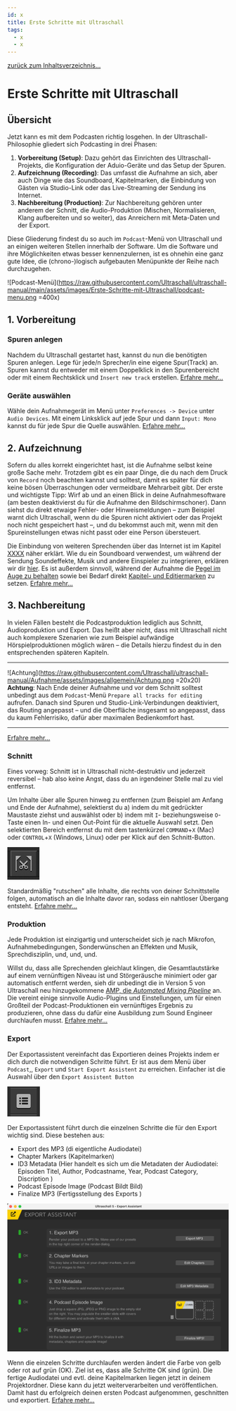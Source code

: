 ```yaml
---
id: x
title: Erste Schritte mit Ultraschall
tags:
  - x
  - x
---
```


[zurück zum Inhaltsverzeichnis...](https://pad.gwdg.de/t3uoZPBsTyigArO0yHq8jw#)

<!-- @todo: Blder auf  Git main umziehen -->
<!-- @todo: Links auf  Git main umziehen -->
<!-- @todo: Bildunterschrifen hinzufügen-->

# Erste Schritte mit Ultraschall

## Übersicht
Jetzt kann es mit dem Podcasten richtig losgehen.
In der Ultraschall-Philosophie gliedert sich Podcasting in drei Phasen:
1. **Vorbereitung (Setup)**: Dazu gehört das Einrichten des Ultraschall-Projekts, die Konfiguration der Aduio-Geräte und das Setup der Spuren.
2. **Aufzeichnung (Recording)**: Das umfasst die Aufnahme an sich, aber auch Dinge wie das Soundboard, Kapitelmarken, die Einbindung von <!-- es gibt doch keinen weblichen Gast? Gästinnen und --> Gästen via Studio-Link oder das Live-Streaming der Sendung ins Internet.
3. **Nachbereitung (Production)**: Zur Nachbereitung gehören unter anderem der Schnitt, die Audio-Produktion (Mischen, Normalisieren, Klang aufbereiten und so weiter), das Anreichern mit Meta-Daten und der Export.

Diese Gliederung findest du so auch im `Podcast`-Menü von Ultraschall und an einigen weiteren Stellen innerhalb der Software. Um die Software und ihre Möglichkeiten etwas besser kennenzulernen, ist es ohnehin eine ganz gute Idee, die (chrono-)logisch aufgebauten Menüpunkte der Reihe nach durchzugehen.

![Podcast-Menü](https://raw.githubusercontent.com/Ultraschall/ultraschall-manual/main/assets/images/Erste-Schritte-mit-Ultraschall/podcast-menu.png =400x)

## 1. Vorbereitung
### Spuren anlegen
Nachdem du Ultraschall gestartet hast, kannst du nun die benötigten Spuren anlegen. Lege für jede/n Sprecher/in eine eigene Spur(Track) an. Spuren kannst du entweder mit einem Doppelklick in den Spurenbereicht oder mit einem Rechtsklick und `Insert new track` erstellen.
[Erfahre mehr...](https://pad.gwdg.de/AfIRFYAlQ5mM1PvSHIZCvg#Spuren-anlegen)

### Geräte auswählen
Wähle dein Aufnahmegerät im Menü unter `Preferences -> Device` unter `Audio Devices`. Mit einem Linksklick auf jede Spur und dann `Input: Mono` kannst du für jede Spur die Quelle auswählen.
[Erfahre mehr...](https://pad.gwdg.de/AfIRFYAlQ5mM1PvSHIZCvg#Eing%C3%A4nge-w%C3%A4hlen)

## 2. Aufzeichnung
Sofern du alles korrekt eingerichtet hast, ist die Aufnahme selbst keine große Sache mehr. Trotzdem gibt es ein paar Dinge, die du nach dem Druck von `Record` noch beachten kannst und solltest, damit es später für dich keine bösen Überraschungen oder vermeidbare Mehrarbeit gibt. Der erste und wichtigste Tipp: Wirf ab und an einen Blick in deine Aufnahmesoftware (am besten deaktivierst du für die Aufnahme den Bildschirmschoner). Dann siehst du direkt etwaige Fehler- oder Hinweismeldungen – zum Beispiel warnt dich Ultraschall, wenn du die Spuren nicht aktiviert oder das Projekt noch nicht gespeichert hast –, und du bekommst auch mit, wenn mit den Spureinstellungen etwas nicht passt oder eine Person übersteuert.

Die Einbindung von weiteren Sprechenden über das Internet ist im Kapitel [XXXX]() näher erklärt. Wie du ein Soundboard verwendest, um während der Sendung Soundeffekte, Musik und andere Einspieler zu integrieren, erklären wir dir [hier](). Es ist außerdem sinnvoll, während der Aufnahme die [Pegel im Auge zu behalten]() sowie bei Bedarf direkt [Kapitel- und Editiermarken]() zu setzen.
[Erfahre mehr...](t)

## 3. Nachbereitung
In vielen Fällen besteht die Podcastproduktion lediglich aus Schnitt, Audioproduktion und Export. Das heißt aber nicht, dass mit Ultraschall nicht auch komplexere Szenarien wie zum Beispiel aufwändige Hörspielproduktionen möglich wären – die Details hierzu findest du in den entsprechenden späteren Kapiteln.

___
![Achtung](https://raw.githubusercontent.com/Ultraschall/ultraschall-manual/Aufnahme/assets/images/allgemein/Achtung.png =20x20) **Achtung**: Nach Ende deiner Aufnahme und vor dem Schnitt solltest unbedingt aus dem `Podcast`-Menü `Prepare all tracks for editing` aufrufen. Danach sind Spuren und Studio-Link-Verbindungen deaktiviert, das Routing angepasst – und die Oberfläche insgesamt so angepasst, dass du kaum Fehlerrisiko, dafür aber maximalen Bedienkomfort hast.

---
[Erfahre mehr...]()
### Schnitt
Eines vorweg: Schnitt ist in Ultraschall nicht-destruktiv und jederzeit reversibel – hab also keine Angst, dass du an irgendeiner Stelle mal zu viel entfernst.

Um Inhalte über alle Spuren hinweg zu entfernen (zum Beispiel am Anfang und Ende der Aufnahme), selektierst du a) indem du mit gedrückter Maustaste ziehst und auswählst oder b) indem mit `I`- beziehungsweise `O`-Taste einen In- und einen Out-Point für die aktuelle Auswahl setzt. Den selektierten Bereich entfernst du mit dem tastenkürzel `COMMAND`+`X` (Mac) oder `CONTROL`+`X` (Windows, Linux) oder per Klick auf den Schnitt-Button.

![Schnitt](https://raw.githubusercontent.com/Ultraschall/ultraschall-manual/main/assets/images/Schnitt/edit-buttons-ripple-cut.png)

Standardmäßig "rutschen" alle Inhalte, die rechts von deiner Schnittstelle folgen, automatisch an die Inhalte davor ran, sodass ein nahtloser Übergang entsteht.
[Erfahre mehr...](https://pad.gwdg.de/NuE2l9jCSF-3wnP_ekP-Bw#Schnit)


### Produktion
Jede Produktion ist einzigartig und unterscheidet sich je nach Mikrofon, Aufnahmebedingungen, Sonderwünschen an Effekten und Musik, Sprechdisziplin, und, und, und.

Willst du, dass alle Sprechenden gleichlaut klingen, die Gesamtlautstärke auf einem vernünftigen Niveau ist und Störgeräusche minimiert oder gar automatisch entfernt werden, sieh dir unbedingt die in Version 5 von Ultraschall neu hinzugekommene [AMP, die *Automated Mixing Pipeline*]() an. Die vereint einige sinnvolle Audio-Plugins und Einstellungen, um für einen Großteil der Podcast-Produktionen ein vernünftiges Ergebnis zu produzieren, ohne dass du dafür eine Ausbildung zum Sound Engineer durchlaufen musst.
[Erfahre mehr...](https://pad.gwdg.de/KqKfJ7WQSHaBFTvKqFetcg#Post-Produktion)

### Export
Der Exportassistent vereinfacht das Exportieren deines Projekts indem er dich durch die notwendigen Schritte führt. Er ist aus dem Menü über `Podcast`,, `Export` und `Start Export Assistent` zu erreichen. Einfacher ist die Auswahl über den `Export Assistent Button`

![Export Assistent](https://raw.githubusercontent.com/Ultraschall/ultraschall-manual/main/assets/images/Export/Export_Assistent_Button.jpg)

Der Exportassistent führt durch die einzelnen Schritte die für den Export wichtig sind.
Diese bestehen aus:
* Export des MP3 (di eigentliche Audiodatei)
* Chapter Markers (Kapitelmarken)
* ID3 Metadata (Hier handelt es sich um die Metadaten der Audiodatei: Episoden Titel, Author, Podcastname, Year, Podcast Category, Discription )
* Podcast Episode Image (Podcast Bildt Bild)
* Finalize MP3 (Fertigsstellung des Exports )


![Export Assistent Gruen](https://raw.githubusercontent.com/Ultraschall/ultraschall-manual/main/assets/images/Export/Export_Assistent_alles_gruen.jpg)

Wenn die einzelen Schritte durchlaufen werden ändert die Farbe von gelb oder rot auf grün (OK). Ziel ist es, dass alle Schritte OK sind (grün). Die fertige Audiodatei und evtl. deine Kapitelmarken liegen jetzt in deinem Projektordner. Diese kann du jetzt weiterverarbeiten und veröffentlichen. Damit hast du erfolgreich deinen ersten Podcast aufgenommen, geschnitten und exportiert.
[Erfahre mehr...](https://pad.gwdg.de/S8CYlinKR0iKuDRUplXFXQ#Export)
